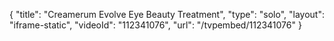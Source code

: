 {
    "title": "Creamerum Evolve Eye Beauty Treatment",
    "type": "solo",
    "layout": "iframe-static",
    "videoId": "112341076",
    "url": "\/tvpembed\/112341076"
}